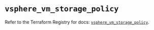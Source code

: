 # `vsphere_vm_storage_policy`

Refer to the Terraform Registry for docs: [`vsphere_vm_storage_policy`](https://registry.terraform.io/providers/vmware/vsphere/2.15.0/docs/resources/vm_storage_policy).
